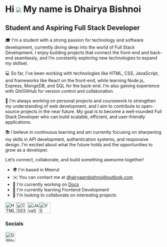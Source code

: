 Hi ![](https://user-images.githubusercontent.com/18350557/176309783-0785949b-9127-417c-8b55-ab5a4333674e.gif) My name is Dhairya Bishnoi
========================================================================================================================================

Student and Aspiring Full Stack Developer
-----------------------------------------

🎓 I'm a student with a strong passion for technology and software development, currently diving deep into the world of Full Stack Development. I enjoy building projects that connect the front-end and back-end seamlessly, and I’m constantly exploring new technologies to expand my skillset.

💻 So far, I've been working with technologies like HTML, CSS, JavaScript, and frameworks like React on the front-end, while learning Node.js, Express, MongoDB, and SQL for the back-end. I'm also gaining experience with Git/GitHub for version control and collaboration.

🚀 I'm always working on personal projects and coursework to strengthen my understanding of web development, and I aim to contribute to open-source projects in the near future. My goal is to become a well-rounded Full Stack Developer who can build scalable, efficient, and user-friendly applications.

📚 I believe in continuous learning and am currently focusing on sharpening my skills in API development, authentication systems, and responsive design. I’m excited about what the future holds and the opportunities to grow as a developer.

Let’s connect, collaborate, and build something awesome together!

* 🌍  I'm based in Meerut
* ✉️  You can contact me at [dhairyaambishnoi@outlook.com](mailto:dhairyaambishnoi@outlook.com)
* 🚀  I'm currently working on [Docs](https://github.com/DhairyaaMBishnoi/docs)
* 🧠  I'm currently learning Frontend Development
* 👥  I'm looking to collaborate on interesting projects

<p align="left">
<a href="https://developer.mozilla.org/en-US/docs/Glossary/HTML5" target="_blank" rel="noreferrer"><img src="https://raw.githubusercontent.com/danielcranney/readme-generator/main/public/icons/skills/html5-colored.svg" alt="HTML5" title="HTML5" width="36" height="36" /></a><a href="https://www.w3.org/TR/CSS/#css" target="_blank" rel="noreferrer"><img src="https://raw.githubusercontent.com/danielcranney/readme-generator/main/public/icons/skills/css3-colored.svg" alt="CSS3" title="CSS3" width="36" height="36" /></a><a href="https://developer.mozilla.org/en-US/docs/Web/JavaScript" target="_blank" rel="noreferrer"><img src="https://raw.githubusercontent.com/danielcranney/readme-generator/main/public/icons/skills/javascript-colored.svg" alt="JavaScript" title="JavaScript" width="36" height="36" /></a><a href="https://code.visualstudio.com/" target="_blank" rel="noreferrer"><img src="https://raw.githubusercontent.com/danielcranney/readme-generator/main/public/icons/skills/visualstudiocode-colored.svg" alt="VS Code" title="VS Code" width="36" height="36" /></a>
</p>

### Socials

<p align="left"> <a href="https://www.github.com/DhairyaaMBishnoi" target="_blank" rel="noreferrer"> <picture> <source media="(prefers-color-scheme: dark)" srcset="https://raw.githubusercontent.com/danielcranney/readme-generator/main/public/icons/socials/github-dark.svg" /> <source media="(prefers-color-scheme: light)" srcset="https://raw.githubusercontent.com/danielcranney/readme-generator/main/public/icons/socials/github.svg" /> <img src="https://raw.githubusercontent.com/danielcranney/readme-generator/main/public/icons/socials/github.svg" width="32" height="32" alt="GitHub" title="GitHub" /> </picture> </a></p>
